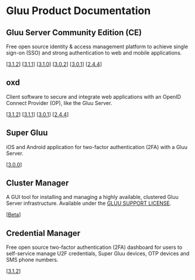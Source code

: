 # Gluu Product Documentation

## Gluu Server Community Edition (CE) 
Free open source identity & access management platform to achieve single sign-on (SSO) and strong authentication to web and mobile applications.
		
[[3.1.2](./ce/3.1.2)] [[3.1.1](./ce/3.1.1)] [[3.1.0](./ce/3.1.0)] [[3.0.2](./ce/3.0.2)] [[3.0.1](./ce/3.0.1)] [[2.4.4](./ce/2.4.4)]


## oxd 
Client software to secure and integrate web applications with an OpenID Connect Provider (OP), like the Gluu Server.

[[3.1.2](./oxd/3.1.2)]  [[3.1.1](./oxd/3.1.1)]  [[3.0.1](./oxd/3.0.1)]  [[2.4.4](./oxd/2.4.4)]


## Super Gluu 
iOS and Android application for two-factor authentication (2FA) with a Gluu Server.

[[3.0.0](./supergluu/3.0.0)]


## Cluster Manager 
A GUI tool for installing and managing a highly available, clustered Gluu Server infrastructure. Available under the [GLUU SUPPORT LICENSE](https://github.com/GluuFederation/cluster-mgr/blob/master/LICENSE).

[[Beta](./cm/beta)]


## Credential Manager
Free open source two-factor authentication (2FA) dashboard for users to self-service manage U2F credentials, Super Gluu devices, OTP devices and SMS phone numbers.

[[3.1.2](./creds/3.1.2)]
